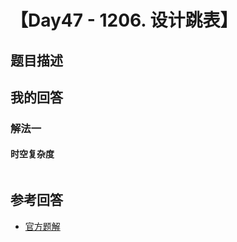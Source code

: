 # 【Day47 - 1206. 设计跳表】

## 题目描述

>

## 我的回答

### 解法一

#### 时空复杂度

```JavaScript

```

## 参考回答

- [官方题解](https://github.com/leetcode-pp/91alg-1/issues/74#issuecomment-660018285)
